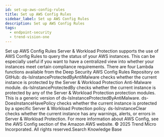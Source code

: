 ```yaml
---
id: set-up-aws-config-rules
title: Set up AWS Config Rules
sidebar_label: Set up AWS Config Rules
description: Set up AWS Config Rules
tags:
  - endpoint-security
  - trend-vision-one
---
```


 Set up AWS Config Rules Server & Workload Protection supports the use of AWS Config Rules to query the status of your AWS instances. This can be especially useful if you want to have a centralized view into whether your instances meet certain compliance requirements. There are four Lambda functions available from the Deep Security AWS Config Rules Repository on GitHub: ds-IsInstanceProtectedByAntiMalware checks whether the current instance is protected by the Server & Workload Protection Anti-Malware module. ds-IsInstanceProtectedBy checks whether the current instance is protected by any of the Server & Workload Protection protection modules. This is a generic version of ds-IsInstanceProtectedByAntiMalware. ds-DoesInstanceHavePolicy checks whether the current instance is protected by a specific Server & Workload Protection policy. ds-IsInstanceClear checks whether the current instance has any warnings, alerts, or errors in Server & Workload Protection. For more information about AWS Config, see the AWS Config section of the Amazon AWS website. © 2025 Trend Micro Incorporated. All rights reserved.Search Knowledge Base